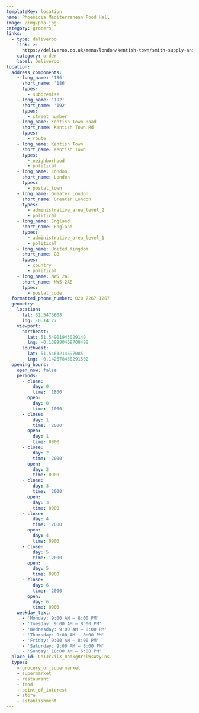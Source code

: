 ```yaml
---
templateKey: location
name: Phoenicia Mediterranean Food Hall
image: /img/pho.jpg
category: grocers
links:
  - type: deliveroo
    link: >-
      https://deliveroo.co.uk/menu/london/kentish-town/smith-supply-and-trading-ltd?utm_medium=affiliate&utm_source=google_maps_link
    category: order
    label: Deliveroo
location:
  address_components:
    - long_name: '186'
      short_name: '186'
      types:
        - subpremise
    - long_name: '192'
      short_name: '192'
      types:
        - street_number
    - long_name: Kentish Town Road
      short_name: Kentish Town Rd
      types:
        - route
    - long_name: Kentish Town
      short_name: Kentish Town
      types:
        - neighborhood
        - political
    - long_name: London
      short_name: London
      types:
        - postal_town
    - long_name: Greater London
      short_name: Greater London
      types:
        - administrative_area_level_2
        - political
    - long_name: England
      short_name: England
      types:
        - administrative_area_level_1
        - political
    - long_name: United Kingdom
      short_name: GB
      types:
        - country
        - political
    - long_name: NW5 2AE
      short_name: NW5 2AE
      types:
        - postal_code
  formatted_phone_number: 020 7267 1267
  geometry:
    location:
      lat: 51.5476608
      lng: -0.14127
    viewport:
      northeast:
        lat: 51.54901943029149
        lng: -0.139980469708498
      southwest:
        lat: 51.5463214697085
        lng: -0.142678430291502
  opening_hours:
    open_now: false
    periods:
      - close:
          day: 0
          time: '1800'
        open:
          day: 0
          time: '1000'
      - close:
          day: 1
          time: '2000'
        open:
          day: 1
          time: 0900
      - close:
          day: 2
          time: '2000'
        open:
          day: 2
          time: 0900
      - close:
          day: 3
          time: '2000'
        open:
          day: 3
          time: 0900
      - close:
          day: 4
          time: '2000'
        open:
          day: 4
          time: 0900
      - close:
          day: 5
          time: '2000'
        open:
          day: 5
          time: 0900
      - close:
          day: 6
          time: '2000'
        open:
          day: 6
          time: 0900
    weekday_text:
      - 'Monday: 9:00 AM – 8:00 PM'
      - 'Tuesday: 9:00 AM – 8:00 PM'
      - 'Wednesday: 9:00 AM – 8:00 PM'
      - 'Thursday: 9:00 AM – 8:00 PM'
      - 'Friday: 9:00 AM – 8:00 PM'
      - 'Saturday: 9:00 AM – 8:00 PM'
      - 'Sunday: 10:00 AM – 6:00 PM'
  place_id: ChIJr7ilX_0adkgRrclWsWzyLns
  types:
    - grocery_or_supermarket
    - supermarket
    - restaurant
    - food
    - point_of_interest
    - store
    - establishment
---
```

